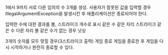 1에서 9까지 서로 다른 임의의 수 3개를 생성.
사용자가 잘못된 값을 입력할 경우 IllegalArgumentException을 발생시킨 후 애플리케이션은 종료되어야 한다.

입력한 수에 대한 결과를 볼, 스트라이크 개수로 표시
같은 수 같은 자리 스트라이크
같은 수 다른 자리 볼
같은 수가 없는 경우 낫싱

3개의 숫자를 모두 맞힐 경우(3스트라이크 출력) 게임 종료
게임을 종료한 후 게임을 다시 시작하거나 완전히 종료할 수 있다.